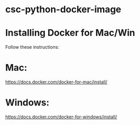 # csc-python-docker-image

# Installing Docker for Mac/Win

Follow these instructions:

# Mac:
https://docs.docker.com/docker-for-mac/install/

# Windows:
https://docs.docker.com/docker-for-windows/install/
